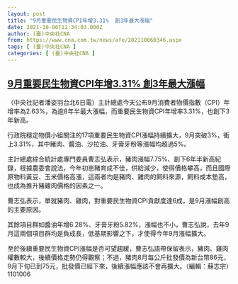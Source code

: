 ```yaml
---
layout: post
title: "9月重要民生物資CPI年增3.31%  創3年最大漲幅"
date: 2021-10-06T12:34:03.000Z
author: (臺)中央社CNA
from: https://www.cna.com.tw/news/afe/202110060346.aspx
tags: [ (臺)中央社CNA ]
categories: [ (臺)中央社CNA ]
---
```

<!--1633523643000-->
[9月重要民生物資CPI年增3.31%  創3年最大漲幅](https://www.cna.com.tw/news/afe/202110060346.aspx)
------

<div>
<div></div><div><p>（中央社記者潘姿羽台北6日電）主計總處今天公布9月消費者物價指數（CPI）年增率為2.63%，為逾8年半最大漲幅，而重要民生物資CPI年增率3.31%，也創下3年新高。</p><p>行政院穩定物價小組關注的17項重要民生物資CPI漲幅持續擴大，9月突破3%，衝上3.31%，其中豬肉、醬油、沙拉油、牙膏牙粉等漲幅均超過5%。</p><p>主計總處綜合統計處專門委員曹志弘表示，豬肉漲幅7.75%、創下6年半新高紀錄，根據農委會說法，今年初崽豬育成不佳，供給減少，使得價格攀高，而且國際原物料黃豆、玉米價格高漲，這兩者均是豬肉、雞肉的飼料來源，飼料成本墊高，也成為推升豬雞肉價格的因素之一。</p><p>曹志弘表示，單就豬肉、雞肉，對重要民生物資CPI貢獻度達6成，是9月漲幅創高的主要原因。</p><p>其餘項目群如醬油年增6.28%、牙膏牙粉5.82%，漲幅也不小，曹志弘說，去年9月這兩個項目群均是負成長，低基期影響之下，才使得今年9月漲幅擴大。</p><p>至於後續重要民生物資CPI漲幅是否可望趨緩，曹志弘語帶保留表示，豬肉、雞肉權數較大，後續價格走勢仍得觀察；不過，豬肉8月每公斤批發價為新台幣86元，9月下旬已到75元，批發價已經下來，後續漲幅應該不會再擴大。（編輯：蘇志宗）1101006</p></div>
</div>
